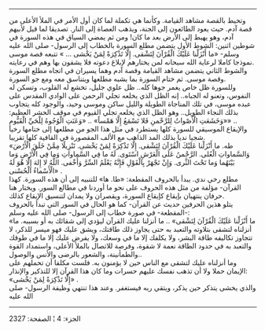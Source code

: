 ------------------------------------------------------------------------

وتحيط بالقصة مشاهد القيامة. وكأنما هي تكملة لما كان أول الأمر في الملأ
الأعلى من قصة آدم. حيث يعود الطائعون إلى الجنة، ويذهب العصاة إلى النار.
تصديقا لما قيل لأبيهم آدم، وهو يهبط إلى الأرض بعد ما كان! ومن ثم يمضي
السياق في هذه السورة في شوطين اثنين: الشوط الأول يتضمن مطلع السورة
بالخطاب إلى الرسول- صلى الله عليه وسلم- «ما أَنْزَلْنا عَلَيْكَ الْقُرْآنَ لِتَشْقى.
إِلَّا تَذْكِرَةً لِمَنْ يَخْشى ... » تتبعه قصة موسى نموذجا كاملا لرعاية الله سبحانه
لمن يختارهم لإبلاغ دعوته فلا يشقون بها وهم في رعايته.  
والشوط الثاني يتضمن مشاهد القيامة وقصة آدم وهما يسيران في اتجاه مطلع
السورة وقصة موسى. ثم ختام السورة بما يشبه مطلعها ويتناسق معه ومع جو
السورة.  
وللسورة ظل خاص يغمر جوها كله.. ظل علوي جليل، تخشع له القلوب، وتسكن له
النفوس، وتعنو له الجباه.. إنه الظل الذي يخلعه تجلي الرحمن على الوادي
المقدس على عبده موسى، في تلك المناجاة الطويلة والليل ساكن وموسى وحيد،
والوجود كله يتجاوب بذلك النجاء الطويل.. وهو الظل الذي يخلعه تجلي القيوم
في موقف الحشر العظيم: «وَخَشَعَتِ الْأَصْواتُ لِلرَّحْمنِ فَلا تَسْمَعُ إِلَّا هَمْساً» .. «وَعَنَتِ
الْوُجُوهُ لِلْحَيِّ الْقَيُّومِ» ..  
والإيقاع الموسيقي للسورة كلها يستطرد في مثل هذا الجو من مطلعها إلى
ختامها رخيا شجيا نديا بذلك المد الذاهب مع الألف المقصورة في القافية كلها
تقريبا.  
«طه. ما أَنْزَلْنا عَلَيْكَ الْقُرْآنَ لِتَشْقى. إِلَّا تَذْكِرَةً لِمَنْ يَخْشى. تَنْزِيلًا مِمَّنْ خَلَقَ
الْأَرْضَ وَالسَّماواتِ الْعُلى. الرَّحْمنُ عَلَى الْعَرْشِ اسْتَوى. لَهُ ما فِي السَّماواتِ وَما فِي
الْأَرْضِ وَما بَيْنَهُما وَما تَحْتَ الثَّرى. وَإِنْ تَجْهَرْ بِالْقَوْلِ فَإِنَّهُ يَعْلَمُ السِّرَّ وَأَخْفى.
اللَّهُ لا إِلهَ إِلَّا هُوَ لَهُ الْأَسْماءُ الْحُسْنى» .  
مطلع رخي ندي. يبدأ بالحروف المقطعة: «طا. ها» للتنبيه إلى أن هذه السورة.
كهذا القرآن- مؤلفة من مثل هذه الحروف على نحو ما أوردنا في مطالع السور.
ويختار هنا حرفان ينتهيان بإيقاع كإيقاع السورة، ويقصران ولا يمدان لتنسيق
الإيقاع كذلك.  
يتلو هذين الحرفين حديث عن القرآن- كما هو الحال في السور التي تبدأ
بالحروف المقطعة- في صورة خطاب إلى الرسول- صلى الله عليه وسلم-:  
«ما أَنْزَلْنا عَلَيْكَ الْقُرْآنَ لِتَشْقى» .. ما أنزلنا عليك القرآن ليؤدي إلى شقائك
به أو بسببه. ما أنزلناه لتشقى بتلاوته والتعبد به حتى يجاوز ذلك طاقتك،
ويشق عليك فهو ميسر للذكر، لا تتجاوز تكاليفه طاقة البشر، ولا يكلفك إلا ما
في وسعك، ولا يفرض عليك إلا ما في طوقك والتعبد به في حدود الطاقة نعمة لا
شقوة، وفرصة للاتصال بالملأ الأعلى، واستمداد القوة والطمأنينة، والشعور
بالرضى والأنس والوصول..  
وما أنزلناه عليك لتشقى مع الناس حين لا يؤمنون به. فلست مكلفا أن تحملهم
على الإيمان حملا ولا أن تذهب نفسك عليهم حسرات وما كان هذا القرآن إلا
للتذكير والإنذار:  
«إِلَّا تَذْكِرَةً لِمَنْ يَخْشى» .  
والذي يخشى يتذكر حين يذكر، ويتقي ربه فيستغفر. وعند هذا تنتهي وظيفة
الرسول- صلى الله عليه

------------------------------------------------------------------------

الجزء: 4 ¦ الصفحة: 2327
